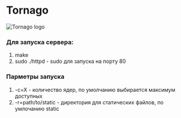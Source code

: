 # Tornago
![Tornago logo](http://i.imgur.com/Z8G70P2.png)

### Для запуска сервера:
1. make
2. sudo ./httpd - sudo для запуска на порту 80

### Парметры запуска

1. -c=X - количество ядер, по умолчанию выбирается максимум доступных
2. -r=path/to/static - директория для статических файлов, по умлочанию static
